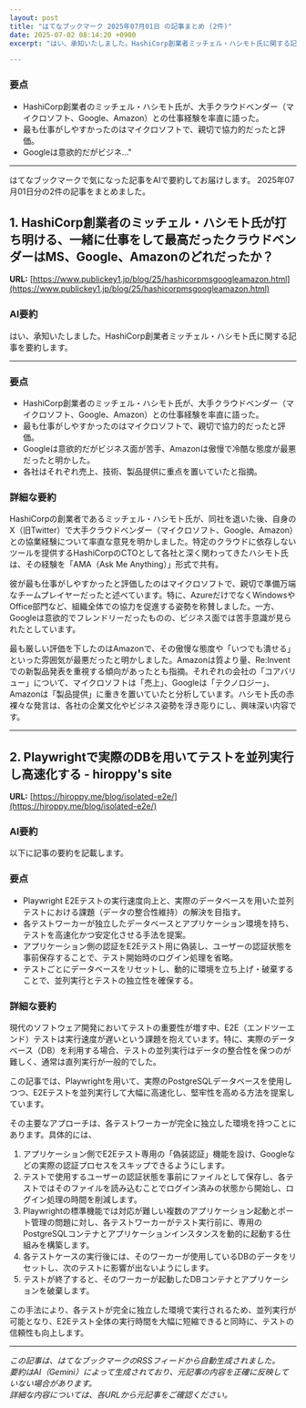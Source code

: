 ```yaml
---
layout: post
title: "はてなブックマーク 2025年07月01日 の記事まとめ (2件)"
date: 2025-07-02 08:14:20 +0900
excerpt: "はい、承知いたしました。HashiCorp創業者ミッチェル・ハシモト氏に関する記事を要約します。

---
```


### 要点

*   HashiCorp創業者のミッチェル・ハシモト氏が、大手クラウドベンダー（マイクロソフト、Google、Amazon）との仕事経験を率直に語った。
*   最も仕事がしやすかったのはマイクロソフトで、親切で協力的だったと評価。
*   Googleは意欲的だがビジネ..."
---

はてなブックマークで気になった記事をAIで要約してお届けします。
2025年07月01日分の2件の記事をまとめました。

## 1. HashiCorp創業者のミッチェル・ハシモト氏が打ち明ける、一緒に仕事をして最高だったクラウドベンダーはMS、Google、Amazonのどれだったか？

**URL:** [https://www.publickey1.jp/blog/25/hashicorpmsgoogleamazon.html](https://www.publickey1.jp/blog/25/hashicorpmsgoogleamazon.html)

### AI要約

はい、承知いたしました。HashiCorp創業者ミッチェル・ハシモト氏に関する記事を要約します。

---

### 要点

*   HashiCorp創業者のミッチェル・ハシモト氏が、大手クラウドベンダー（マイクロソフト、Google、Amazon）との仕事経験を率直に語った。
*   最も仕事がしやすかったのはマイクロソフトで、親切で協力的だったと評価。
*   Googleは意欲的だがビジネス面が苦手、Amazonは傲慢で冷酷な態度が最悪だったと明かした。
*   各社はそれぞれ売上、技術、製品提供に重点を置いていたと指摘。

### 詳細な要約

HashiCorpの創業者であるミッチェル・ハシモト氏が、同社を退いた後、自身のX（旧Twitter）で大手クラウドベンダー（マイクロソフト、Google、Amazon）との協業経験について率直な意見を明かしました。特定のクラウドに依存しないツールを提供するHashiCorpのCTOとして各社と深く関わってきたハシモト氏は、その経験を「AMA（Ask Me Anything）」形式で共有。

彼が最も仕事がしやすかったと評価したのはマイクロソフトで、親切で準備万端なチームプレイヤーだったと述べています。特に、AzureだけでなくWindowsやOffice部門など、組織全体での協力を促進する姿勢を称賛しました。一方、Googleは意欲的でフレンドリーだったものの、ビジネス面では苦手意識が見られたとしています。

最も厳しい評価を下したのはAmazonで、その傲慢な態度や「いつでも潰せる」といった雰囲気が最悪だったと明かしました。Amazonは質より量、Re:Inventでの新製品発表を重視する傾向があったとも指摘。それぞれの会社の「コアバリュー」について、マイクロソフトは「売上」、Googleは「テクノロジー」、Amazonは「製品提供」に重きを置いていたと分析しています。ハシモト氏の赤裸々な発言は、各社の企業文化やビジネス姿勢を浮き彫りにし、興味深い内容です。

---

## 2. Playwrightで実際のDBを用いてテストを並列実行し高速化する - hiroppy's site

**URL:** [https://hiroppy.me/blog/isolated-e2e/](https://hiroppy.me/blog/isolated-e2e/)

### AI要約

以下に記事の要約を記載します。

### 要点

*   Playwright E2Eテストの実行速度向上と、実際のデータベースを用いた並列テストにおける課題（データの整合性維持）の解決を目指す。
*   各テストワーカーが独立したデータベースとアプリケーション環境を持ち、テストを高速化かつ安定化させる手法を提案。
*   アプリケーション側の認証をE2Eテスト用に偽装し、ユーザーの認証状態を事前保存することで、テスト開始時のログイン処理を省略。
*   テストごとにデータベースをリセットし、動的に環境を立ち上げ・破棄することで、並列実行とテストの独立性を確保する。

### 詳細な要約

現代のソフトウェア開発においてテストの重要性が増す中、E2E（エンドツーエンド）テストは実行速度が遅いという課題を抱えています。特に、実際のデータベース（DB）を利用する場合、テストの並列実行はデータの整合性を保つのが難しく、通常は直列実行が一般的でした。

この記事では、Playwrightを用いて、実際のPostgreSQLデータベースを使用しつつ、E2Eテストを並列実行して大幅に高速化し、堅牢性を高める方法を提案しています。

その主要なアプローチは、各テストワーカーが完全に独立した環境を持つことにあります。具体的には、

1.  アプリケーション側でE2Eテスト専用の「偽装認証」機能を設け、Googleなどの実際の認証プロセスをスキップできるようにします。
2.  テストで使用するユーザーの認証状態を事前にファイルとして保存し、各テストではそのファイルを読み込むことでログイン済みの状態から開始し、ログイン処理の時間を削減します。
3.  Playwrightの標準機能では対応が難しい複数のアプリケーション起動とポート管理の問題に対し、各テストワーカーがテスト実行前に、専用のPostgreSQLコンテナとアプリケーションインスタンスを動的に起動する仕組みを構築します。
4.  各テストケースの実行後には、そのワーカーが使用しているDBのデータをリセットし、次のテストに影響が出ないようにします。
5.  テストが終了すると、そのワーカーが起動したDBコンテナとアプリケーションを破棄します。

この手法により、各テストが完全に独立した環境で実行されるため、並列実行が可能となり、E2Eテスト全体の実行時間を大幅に短縮できると同時に、テストの信頼性も向上します。

---

*この記事は、はてなブックマークのRSSフィードから自動生成されました。*  
*要約はAI（Gemini）によって生成されており、元記事の内容を正確に反映していない場合があります。*  
*詳細な内容については、各URLから元記事をご確認ください。*
